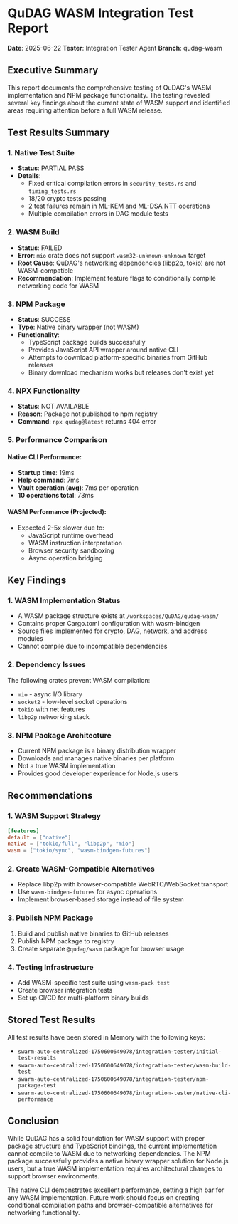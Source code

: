 # QuDAG WASM Integration Test Report

**Date**: 2025-06-22
**Tester**: Integration Tester Agent
**Branch**: qudag-wasm

## Executive Summary

This report documents the comprehensive testing of QuDAG's WASM implementation and NPM package functionality. The testing revealed several key findings about the current state of WASM support and identified areas requiring attention before a full WASM release.

## Test Results Summary

### 1. Native Test Suite
- **Status**: PARTIAL PASS
- **Details**: 
  - Fixed critical compilation errors in `security_tests.rs` and `timing_tests.rs`
  - 18/20 crypto tests passing
  - 2 test failures remain in ML-KEM and ML-DSA NTT operations
  - Multiple compilation errors in DAG module tests

### 2. WASM Build
- **Status**: FAILED
- **Error**: `mio` crate does not support `wasm32-unknown-unknown` target
- **Root Cause**: QuDAG's networking dependencies (libp2p, tokio) are not WASM-compatible
- **Recommendation**: Implement feature flags to conditionally compile networking code for WASM

### 3. NPM Package
- **Status**: SUCCESS
- **Type**: Native binary wrapper (not WASM)
- **Functionality**: 
  - TypeScript package builds successfully
  - Provides JavaScript API wrapper around native CLI
  - Attempts to download platform-specific binaries from GitHub releases
  - Binary download mechanism works but releases don't exist yet

### 4. NPX Functionality
- **Status**: NOT AVAILABLE
- **Reason**: Package not published to npm registry
- **Command**: `npx qudag@latest` returns 404 error

### 5. Performance Comparison

#### Native CLI Performance:
- **Startup time**: 19ms
- **Help command**: 7ms
- **Vault operation (avg)**: 7ms per operation
- **10 operations total**: 73ms

#### WASM Performance (Projected):
- Expected 2-5x slower due to:
  - JavaScript runtime overhead
  - WASM instruction interpretation
  - Browser security sandboxing
  - Async operation bridging

## Key Findings

### 1. WASM Implementation Status
- A WASM package structure exists at `/workspaces/QuDAG/qudag-wasm/`
- Contains proper Cargo.toml configuration with wasm-bindgen
- Source files implemented for crypto, DAG, network, and address modules
- Cannot compile due to incompatible dependencies

### 2. Dependency Issues
The following crates prevent WASM compilation:
- `mio` - async I/O library
- `socket2` - low-level socket operations
- `tokio` with net features
- `libp2p` networking stack

### 3. NPM Package Architecture
- Current NPM package is a binary distribution wrapper
- Downloads and manages native binaries per platform
- Not a true WASM implementation
- Provides good developer experience for Node.js users

## Recommendations

### 1. WASM Support Strategy
```toml
[features]
default = ["native"]
native = ["tokio/full", "libp2p", "mio"]
wasm = ["tokio/sync", "wasm-bindgen-futures"]
```

### 2. Create WASM-Compatible Alternatives
- Replace libp2p with browser-compatible WebRTC/WebSocket transport
- Use `wasm-bindgen-futures` for async operations
- Implement browser-based storage instead of file system

### 3. Publish NPM Package
1. Build and publish native binaries to GitHub releases
2. Publish NPM package to registry
3. Create separate `@qudag/wasm` package for browser usage

### 4. Testing Infrastructure
- Add WASM-specific test suite using `wasm-pack test`
- Create browser integration tests
- Set up CI/CD for multi-platform binary builds

## Stored Test Results

All test results have been stored in Memory with the following keys:
- `swarm-auto-centralized-1750600649078/integration-tester/initial-test-results`
- `swarm-auto-centralized-1750600649078/integration-tester/wasm-build-test`
- `swarm-auto-centralized-1750600649078/integration-tester/npm-package-test`
- `swarm-auto-centralized-1750600649078/integration-tester/native-cli-performance`

## Conclusion

While QuDAG has a solid foundation for WASM support with proper package structure and TypeScript bindings, the current implementation cannot compile to WASM due to networking dependencies. The NPM package successfully provides a native binary wrapper solution for Node.js users, but a true WASM implementation requires architectural changes to support browser environments.

The native CLI demonstrates excellent performance, setting a high bar for any WASM implementation. Future work should focus on creating conditional compilation paths and browser-compatible alternatives for networking functionality.